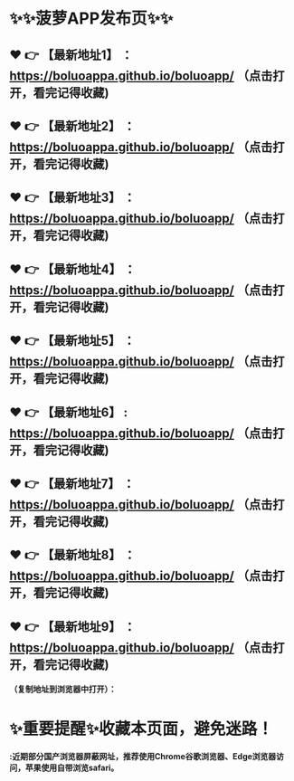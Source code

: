 # :sparkles::sparkles:菠萝APP发布页:sparkles::sparkles:

 :heart: :point_right: 【最新地址1】 ：https://boluoappa.github.io/boluoapp/   （点击打开，看完记得收藏)
 ------
 :heart: :point_right: 【最新地址2】 ：https://boluoappa.github.io/boluoapp/   （点击打开，看完记得收藏)
 ------
 :heart: :point_right: 【最新地址3】 ：https://boluoappa.github.io/boluoapp/   （点击打开，看完记得收藏)
 ------
 :heart: :point_right: 【最新地址4】 ：https://boluoappa.github.io/boluoapp/   （点击打开，看完记得收藏)
 ------
 :heart: :point_right: 【最新地址5】 ：https://boluoappa.github.io/boluoapp/   （点击打开，看完记得收藏)
 ------
 :heart: :point_right: 【最新地址6】 : https://boluoappa.github.io/boluoapp/   （点击打开，看完记得收藏)
 ------
 :heart: :point_right: 【最新地址7】 ：https://boluoappa.github.io/boluoapp/   （点击打开，看完记得收藏)
 ------
 :heart: :point_right: 【最新地址8】 ：https://boluoappa.github.io/boluoapp/   （点击打开，看完记得收藏)
 ------
 :heart: :point_right: 【最新地址9】 ：https://boluoappa.github.io/boluoapp/   （点击打开，看完记得收藏)
  ------

  
#### （复制地址到浏览器中打开）：
# :sparkles:重要提醒:sparkles:收藏本页面，避免迷路！
#### :近期部分国产浏览器屏蔽网址，推荐使用Chrome谷歌浏览器、Edge浏览器访问，苹果使用自带浏览safari。
